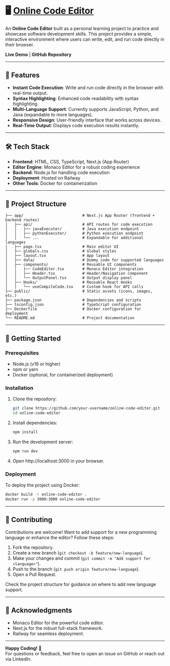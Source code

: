 # 🖥️ [Online Code Editor](https://online-code-editor-production-2060.up.railway.app/)

An **Online Code Editor** built as a personal learning project to practice and showcase software development skills. This project provides a simple, interactive environment where users can write, edit, and run code directly in their browser.

**Live Demo** | **GitHub Repository**

---

## 🚀 Features

- **Instant Code Execution**: Write and run code directly in the browser with real-time output.
- **Syntax Highlighting**: Enhanced code readability with syntax highlighting.
- **Multi-Language Support**: Currently supports JavaScript, Python, and Java (expandable to more languages).
- **Responsive Design**: User-friendly interface that works across devices.
- **Real-Time Output**: Displays code execution results instantly.

---

## 🛠️ Tech Stack

- **Frontend**: HTML, CSS, TypeScript, Next.js (App Router)
- **Editor Engine**: Monaco Editor for a robust coding experience
- **Backend**: Node.js for handling code execution
- **Deployment**: Hosted on Railway
- **Other Tools**: Docker for containerization

---

## 📂 Project Structure

```plaintext
├── app/                          # Next.js App Router (frontend + backend routes)
│   ├── api/                      # API routes for code execution
│   │   ├── javaExecuter/         # Java execution endpoint
│   │   ├── pythonExecuter/       # Python execution endpoint
│   │   └── ...                   # Expandable for additional languages
│   ├── page.tsx                  # Main editor UI
│   ├── globals.css               # Global styles
│   ├── layout.tsx                # App layout
│   ├── data/                     # Dummy code for supported languages
│   ├── components/               # Reusable UI components
│   │   ├── CodeEditor.tsx        # Monaco Editor integration
│   │   ├── Header.tsx            # Header/Navigation component
│   │   └── OutputPanel.tsx       # Output display panel
│   ├── Hooks/                    # Reusable React Hooks
│   │   └── useCompileCode.tsx    # Custom hook for API calls
├── public/                       # Static assets (icons, images, etc.)
├── package.json                  # Dependencies and scripts
├── tsconfig.json                 # TypeScript configuration
├── Dockerfile                    # Docker configuration for deployment
└── README.md                     # Project documentation
```

---

## 🏁 Getting Started

### Prerequisites

- Node.js (v16 or higher)
- npm or yarn
- Docker (optional, for containerized deployment)

### Installation

1. Clone the repository:

   ```bash
   git clone https://github.com/your-username/online-code-editor.git
   cd online-code-editor
   ```

2. Install dependencies:

   ```bash
   npm install
   ```

3. Run the development server:

   ```bash
   npm run dev
   ```

4. Open http://localhost:3000 in your browser.

### Deployment

To deploy the project using Docker:

```bash
docker build -t online-code-editor .
docker run -p 3000:3000 online-code-editor
```

---

## 🤝 Contributing

Contributions are welcome! Want to add support for a new programming language or enhance the editor? Follow these steps:

1. Fork the repository.
2. Create a new branch (`git checkout -b feature/new-language`).
3. Make your changes and commit (`git commit -m "Add support for <language>"`).
4. Push to the branch (`git push origin feature/new-language`).
5. Open a Pull Request.

Check the project structure for guidance on where to add new language support.

---

## 🙌 Acknowledgments

- Monaco Editor for the powerful code editor.
- Next.js for the robust full-stack framework.
- Railway for seamless deployment.

---

**Happy Coding!** 🚀\
For questions or feedback, feel free to open an issue on GitHub or reach out via LinkedIn.
